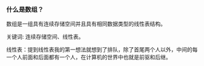### 什么是数组？
数组是一组具有连续存储空间并且具有相同数据类型的线性表结构。

关键词: 连续存储空间、线性表。

线性表：提到线性表我的第一想法就想到了排队，除了首尾两个人以外，中间的每一个人前面和后面都有一个人，在计算机的世界中也就是前驱和后继。
